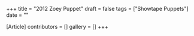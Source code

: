 +++
title = "2012 Zoey Puppet"
draft = false
tags = ["Showtape Puppets"]
date = ""

[Article]
contributors = []
gallery = []
+++